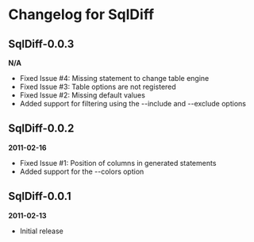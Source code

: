 Changelog for SqlDiff
=====================

SqlDiff-0.0.3
-------------
__N/A__
* Fixed Issue #4: Missing statement to change table engine  
* Fixed Issue #3: Table options are not registered 
* Fixed Issue #2: Missing default values
* Added support for filtering using the --include and --exclude options

SqlDiff-0.0.2
-------------
__2011-02-16__
* Fixed Issue #1: Position of columns in generated statements
* Added support for the --colors option

SqlDiff-0.0.1
-------------
__2011-02-13__
* Initial release
